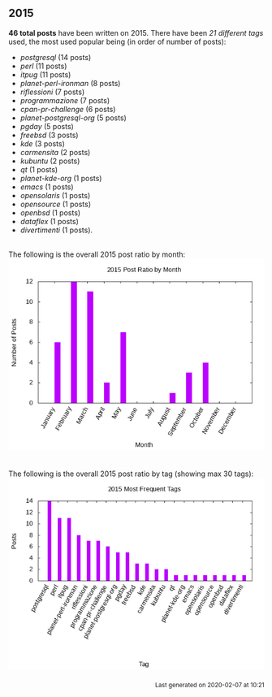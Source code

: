 ## 2015 

**46 total posts** have been written on 2015.
There have been *21 different tags* used, the most
used popular being (in order of number of posts):
 
- *postgresql* (14 posts)  
- *perl* (11 posts)  
- *itpug* (11 posts)  
- *planet-perl-ironman* (8 posts)  
- *riflessioni* (7 posts)  
- *programmazione* (7 posts)  
- *cpan-pr-challenge* (6 posts)  
- *planet-postgresql-org* (5 posts)  
- *pgday* (5 posts)  
- *freebsd* (3 posts)  
- *kde* (3 posts)  
- *carmensita* (2 posts)  
- *kubuntu* (2 posts)  
- *qt* (1 posts)  
- *planet-kde-org* (1 posts)  
- *emacs* (1 posts)  
- *opensolaris* (1 posts)  
- *opensource* (1 posts)  
- *openbsd* (1 posts)  
- *dataflex* (1 posts)  
- *divertimenti* (1 posts).<br/>
<br/>
The following is the overall 2015 post ratio by month:
<br/>
    <center>
      <img src="/images/stats/2015-months.png" alt="2015 post ratio per month" />
    </center>
<br/>

<br/>
The following is the overall 2015 post ratio by tag (showing max 30 tags):
<br/>
  <center>
    <img src="/images/stats/2015-tags.png" alt="2015 post ratio per tag" />
  </center>
<br/>

<div align="right">
<small>
Last generated on 2020-02-07 at 10:21
</small>
</div>

<br/>
